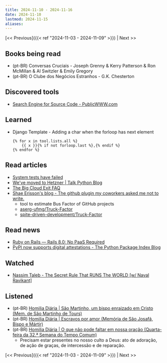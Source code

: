 ```yaml
---
title: 2024-11-10 - 2024-11-16
date: 2024-11-10
lastmod: 2024-11-15
aliases:
---
```


[<< Previous]({{< ref "2024-11-03 - 2024-11-09" >}}) | Next >>

## Books being read
- (pt-BR) Conversas Cruciais - Joseph Grenny & Kerry Patterson & Ron McMillan &
  Al Switzler & Emily Gregory
- (pt-BR) O Clube dos Negócios Estranhos - G.K. Chesterton

## Discovered tools
- [Search Engine for Source Code - PublicWWW.com](https://publicwww.com)

## Learned
- Django Template - Adding a char when the forloop has next element
    ```
    {% for x in tool.lists.all %}
        {{ x }}{% if not forloop.last %},{% endif %}
    {% endfor %}
    ```

## Read articles
- [System tests have failed](https://world.hey.com/dhh/system-tests-have-failed-d90af718)
- [We've moved to Hetzner | Talk Python Blog](https://talkpython.fm/blog/posts/we-have-moved-to-hetzner)
- [The Big Cloud Exit FAQ](https://world.hey.com/dhh/the-big-cloud-exit-faq-20274010)
- [Shae Erisson's blog - The github plugin my coworkers asked me not to write.](https://www.scannedinavian.com/the-github-plugin-my-coworkers-asked-me-not-to-write.html)
    * tool to estimate Bus Factor of GitHub projects
    * [aserg-ufmg/Truck-Factor](https://github.com/aserg-ufmg/Truck-Factor)
    * [spite-driven-development/Truck-Factor](https://github.com/spite-driven-development/Truck-Factor)

## Read news
- [Ruby on Rails &mdash; Rails 8.0: No PaaS Required](https://rubyonrails.org/2024/11/7/rails-8-no-paas-required)
- [PyPI now supports digital attestations - The Python Package Index Blog](https://blog.pypi.org/posts/2024-11-14-pypi-now-supports-digital-attestations)

## Watched
- [Nassim Taleb - The Secret Rule That RUNS The WORLD [w/ Naval Ravikant]](https://www.youtube.com/watch?v=MwlW2aamDFc)

## Listened
- (pt-BR) [Homilia Diária | São Martinho, um bispo enraizado em Cristo (Mem. de São Martinho de Tours)](https://www.youtube.com/watch?v=07UBYCTMyBU)
- (pt-BR) [Homilia Diária | Escravos por amor (Memória de São Josafá, Bispo e Mártir)](https://www.youtube.com/watch?v=8W8LoFTjo3w)
- (pt-BR) [Homilia Diária | O que não pode faltar em nossa oração (Quarta-feira da 32.ª Semana do Tempo Comum)](https://www.youtube.com/watch?v=FndScPQXdVk)
    * Precisam estar presentes no nosso culto a Deus: ato de adoração, de
      ação de graças, de intercessão e de reparação.

[<< Previous]({{< ref "2024-11-03 - 2024-11-09" >}}) | Next >>
